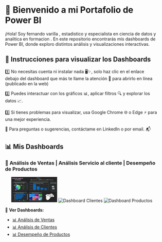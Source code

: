 # 🚀 Bienvenido a mi Portafolio de Power BI  

¡Hola! Soy fernando varilla , estadistico y especialista en ciencia de datos y analitica  en formacion . En este repositorio encontrarás mis dashboards de Power BI, donde exploro distintos análisis y visualizaciones interactivas.  

## 📌 Instrucciones para visualizar los Dashboards  

1️⃣ No necesitas cuenta ni instalar nada 🖥️✨, solo haz clic en el enlace debajo del dashboard que más te llame la atención 👀 para abrirlo en línea (publicado en la web)

2️⃣ Puedes interactuar con los gráficos 📊, aplicar filtros 🔍 y explorar los datos 📈.

3️⃣ Si tienes problemas para visualizar, usa Google Chrome 🌐 o Edge ⚡ para una mejor experiencia.


📩 Para preguntas o sugerencias, contáctame en LinkedIn o por email. 📬
## 📊 Mis Dashboards  

### 🔹 **Análisis de Ventas | Análisis Servicio al cliente | Desempeño de Productos**  

<p align="center">
  <img src="https://github.com/Favm1087/Portafolio-Power-Bi/blob/main/Captura%20de%20pantalla%202025-03-18%20114319.png" width="30%" alt="Dashboard Ventas">
  <img src="ruta-de-tu-imagen2" width="30%" alt="Dashboard Clientes">
  <img src="ruta-de-tu-imagen3" width="30%" alt="Dashboard Productos">
</p>

🔗 **Ver Dashboards:**  
- [📊 Análisis de Ventas](URL-Dashboard1)  
- [📊 Análisis de Clientes](URL-Dashboard2)  
- [📊 Desempeño de Productos](URL-Dashboard3)  
